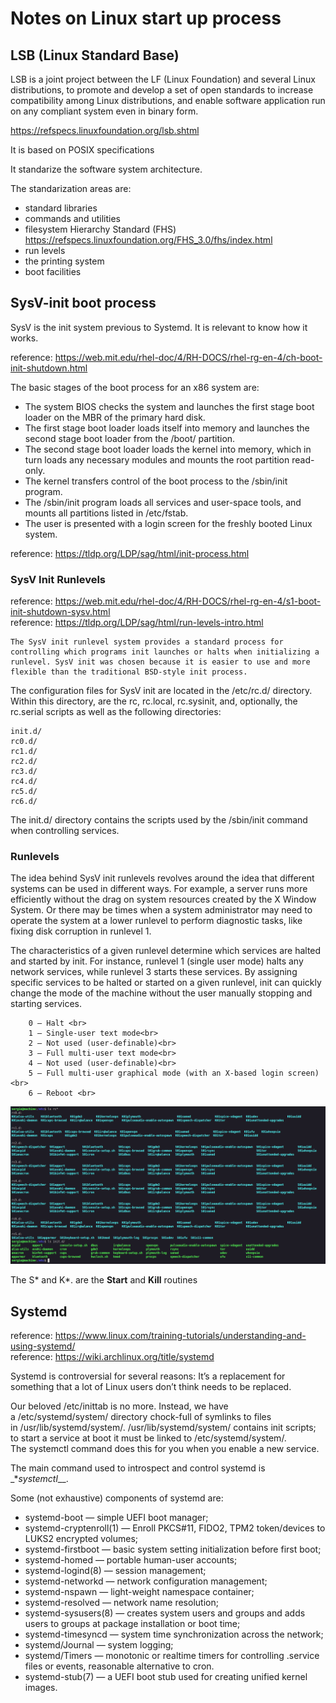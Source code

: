 # Notes on Linux start up process

## LSB (Linux Standard Base)

LSB is a joint project between the LF (Linux Foundation) and several Linux distributions, to promote and develop a set of open standards to increase 
compatibility among Linux distributions, and enable software application run on any compliant system even in binary form. 

https://refspecs.linuxfoundation.org/lsb.shtml

It is based on POSIX specifications

It standarize the software system architecture.

The standarization areas are:
- standard libraries
- commands and utilities
- filesystem Hierarchy Standard (FHS) https://refspecs.linuxfoundation.org/FHS_3.0/fhs/index.html
- run levels
- the printing system
- boot facilities

## SysV-init boot process

SysV is the init system previous to Systemd. It is relevant to know how it works.

reference: https://web.mit.edu/rhel-doc/4/RH-DOCS/rhel-rg-en-4/ch-boot-init-shutdown.html

The basic stages of the boot process for an x86 system are:

   - The system BIOS checks the system and launches the first stage boot loader on the MBR of the primary hard disk.
   - The first stage boot loader loads itself into memory and launches the second stage boot loader from the /boot/ partition.
   - The second stage boot loader loads the kernel into memory, which in turn loads any necessary modules and mounts the root partition read-only.
   - The kernel transfers control of the boot process to the /sbin/init program.
   - The /sbin/init program loads all services and user-space tools, and mounts all partitions listed in /etc/fstab.
   - The user is presented with a login screen for the freshly booted Linux system.

reference: https://tldp.org/LDP/sag/html/init-process.html




### SysV Init Runlevels

reference: https://web.mit.edu/rhel-doc/4/RH-DOCS/rhel-rg-en-4/s1-boot-init-shutdown-sysv.html <br>
reference: https://tldp.org/LDP/sag/html/run-levels-intro.html

	The SysV init runlevel system provides a standard process for controlling which programs init launches or halts when initializing a runlevel. SysV init was chosen because it is easier to use and more flexible than the traditional BSD-style init process.

The configuration files for SysV init are located in the /etc/rc.d/ directory. Within this directory, are the rc, rc.local, rc.sysinit, and, optionally, the rc.serial scripts as well as the following directories:

```
init.d/
rc0.d/
rc1.d/
rc2.d/
rc3.d/
rc4.d/
rc5.d/
rc6.d/
```
The init.d/ directory contains the scripts used by the /sbin/init command when controlling services. 

### Runlevels

The idea behind SysV init runlevels revolves around the idea that different systems can be used in different ways. For example, a server runs more efficiently without the drag on system resources created by the X Window System. Or there may be times when a system administrator may need to operate the system at a lower runlevel to perform diagnostic tasks, like fixing disk corruption in runlevel 1.

The characteristics of a given runlevel determine which services are halted and started by init. For instance, runlevel 1 (single user mode) halts any network services, while runlevel 3 starts these services. By assigning specific services to be halted or started on a given runlevel, init can quickly change the mode of the machine without the user manually stopping and starting services.

        0 — Halt <br>
        1 — Single-user text mode<br>
        2 — Not used (user-definable)<br>
        3 — Full multi-user text mode<br>
        4 — Not used (user-definable)<br>
        5 — Full multi-user graphical mode (with an X-based login screen)<br>
        6 — Reboot <br>
        
        
![init_files](https://github.com/sergiocollado/potpourri/blob/master/Notes_on_Linux/images/init_files.png)

The S* and K*. are the **Start** and **Kill** routines


## Systemd

reference: https://www.linux.com/training-tutorials/understanding-and-using-systemd/ <br>
reference: https://wiki.archlinux.org/title/systemd

Systemd is controversial for several reasons: It’s a replacement for something that a lot of Linux users don’t think needs to be replaced.

Our beloved /etc/inittab is no more. Instead, we have a /etc/systemd/system/ directory chock-full of symlinks to files in /usr/lib/systemd/system/. /usr/lib/systemd/system/ contains init scripts; to start a service at boot it must be linked to /etc/systemd/system/. The systemctl command does this for you when you enable a new service. 

The main command used to introspect and control systemd is _**systemctl*__.

Some (not exhaustive) components of systemd are:

   - systemd-boot — simple UEFI boot manager;
   - systemd-cryptenroll(1) — Enroll PKCS#11, FIDO2, TPM2 token/devices to LUKS2 encrypted volumes;
   - systemd-firstboot — basic system setting initialization before first boot;
   - systemd-homed — portable human-user accounts;
   - systemd-logind(8) — session management;
   - systemd-networkd — network configuration management;
   - systemd-nspawn — light-weight namespace container;
   - systemd-resolved — network name resolution;
   - systemd-sysusers(8) — creates system users and groups and adds users to groups at package installation or boot time;
   - systemd-timesyncd — system time synchronization across the network;
   - systemd/Journal — system logging;
   - systemd/Timers — monotonic or realtime timers for controlling .service files or events, reasonable alternative to cron.
   - systemd-stub(7) — a UEFI boot stub used for creating unified kernel images.
